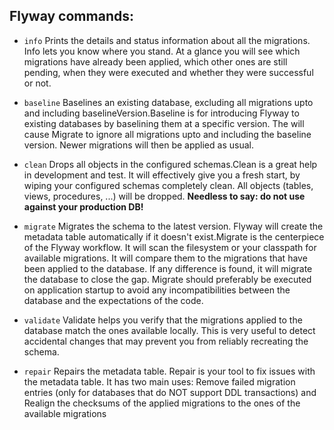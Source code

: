 ## Flyway commands:

 - `info` Prints the details and status information about all the migrations. Info lets you know where you stand. At a glance you will see which migrations have already been applied, which other ones are still pending, when they were executed and whether they were successful or not.
 
 - `baseline` Baselines an existing database, excluding all migrations upto and including baselineVersion.Baseline is for introducing Flyway to existing databases by baselining them at a specific version. The will cause Migrate to ignore all migrations upto and including the baseline version. Newer migrations will then be applied as usual.
 
- `clean` Drops all objects in the configured schemas.Clean is a great help in development and test. It will effectively give you a fresh start, by wiping your configured schemas completely clean. All objects (tables, views, procedures, ...) will be dropped.
**Needless to say: do not use against your production DB!**
- `migrate` Migrates the schema to the latest version. Flyway will create the metadata table automatically if it doesn't exist.Migrate is the centerpiece of the Flyway workflow. It will scan the filesystem or your classpath for available migrations. It will compare them to the migrations that have been applied to the database. If any difference is found, it will migrate the database to close the gap.
Migrate should preferably be executed on application startup to avoid any incompatibilities between the database and the expectations of the code.
- `validate` Validate helps you verify that the migrations applied to the database match the ones available locally.
This is very useful to detect accidental changes that may prevent you from reliably recreating the schema.
- `repair` Repairs the metadata table. Repair is your tool to fix issues with the metadata table. It has two main uses: Remove failed migration entries (only for databases that do NOT support DDL transactions) and Realign the checksums of the applied migrations to the ones of the available migrations


